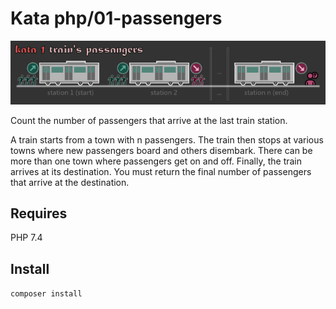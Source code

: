# Kata php/01-passengers

![kata-1-title-trains-passengers](https://github.com/darellanodev/katas-for-practice/blob/main/img/title_kata1.png?raw=true)

Count the number of passengers that arrive at the last train station.

A train starts from a town with n passengers. The train then stops at various towns where new passengers board and others disembark. There can be more than one town where passengers get on and off. Finally, the train arrives at its destination. You must return the final number of passengers that arrive at the destination.

## Requires

PHP 7.4

## Install

`composer install`
